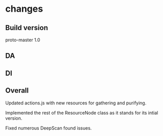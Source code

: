 # changes

## Build version

proto-master 1.0

## DA

## DI

## Overall

Updated actions.js with new resources for gathering and purifying.

Implemented the rest of the ResourceNode class as it stands for its intial version.

Fixed numerous DeepScan found issues.
